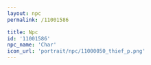 ```yaml
---
layout: npc
permalink: /11001586

title: Npc
id: '11001586'
npc_name: 'Char'
icon_url: 'portrait/npc/11000050_thief_p.png'
---
```

